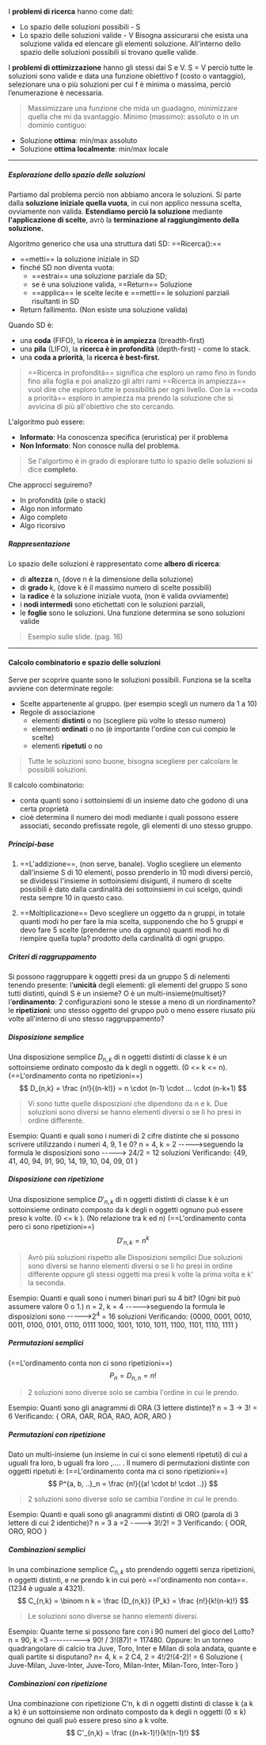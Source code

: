 I **problemi di ricerca** hanno come dati:
- Lo spazio delle soluzioni possibili - S
- Lo spazio delle soluzioni valide - V
Bisogna assicurarsi che esista una soluzione valida ed elencare gli elementi soluzione.
All'interno dello spazio delle soluzioni possibili si trovano quelle valide.

I **problemi di ottimizzazione** hanno gli stessi dai S e V.
S = V perciò tutte le soluzioni sono valide e data una funzione obiettivo f (costo o vantaggio), selezionare una o più soluzioni per cui f è minima o massima, perciò l’enumerazione è necessaria.

>Massimizzare una funzione che mida un guadagno, minimizzare quella che mi da svantaggio.
>Minimo (massimo): assoluto o in un dominio contiguo: 
- Soluzione **ottima**: min/max assoluto 
- Soluzione **ottima localmente**: min/max locale
---
##### Esplorazione dello spazio delle soluzioni
Partiamo dal problema perciò non abbiamo ancora le soluzioni.
Si parte dalla **soluzione iniziale quella vuota**, in cui non applico nessuna scelta, ovviamente non valida. **Estendiamo perciò la soluzione** mediante **l'applicazione di scelte**, avrò la **terminazione al raggiungimento della soluzione.**

Algoritmo generico che usa una struttura dati SD: 
==Ricerca():== 
- ==metti== la soluzione iniziale in SD 
- finché SD non diventa vuota: 
	- ==estrai== una soluzione parziale da SD; 
	- se è una soluzione valida, ==Return== Soluzione 
	- ==applica== le scelte lecite e ==metti== le soluzioni parziali risultanti in SD 
- Return fallimento. (Non esiste una soluzione valida)

Quando SD è: 
- una **coda** (FIFO), la **ricerca è in ampiezza** (breadth-first) 
- una **pila** (LIFO), la **ricerca è in profondità** (depth-first) - come lo stack.
- una **coda a priorità**, la **ricerca è best-first.**

>==Ricerca in profondità== significa che esploro un ramo fino in fondo fino alla foglia e poi analizzo gli altri rami
>==Ricerca in ampiezza== vuol dire che esploro tutte le possibilità per ogni livello.
>Con la ==coda a priorità== esploro in ampiezza ma prendo la soluzione che si avvicina di più all'obiettivo che sto cercando.

L'algoritmo può essere:
- **Informato**: Ha conoscenza specifica (eruristica) per il problema
- **Non Informato**: Non conosce nulla del problema.

>Se l'algortimo è in grado di esplorare tutto lo spazio delle soluzioni si dice **completo**.

Che approcci seguiremo?
- In profondità (pile o stack)
- Algo non informato
- Algo completo
- Algo ricorsivo

##### Rappresentazione
Lo spazio delle soluzioni è rappresentato come **albero di ricerca**: 
- di **altezza** n, (dove n è la dimensione della soluzione) 
- di **grado** k, (dove k è il massimo numero di scelte possibili) 
- la **radice** è la soluzione iniziale vuota, (non è valida ovviamente)
- i **nodi intermedi** sono etichettati con le soluzioni parziali,
- le **foglie** sono le soluzioni. Una funzione determina se sono soluzioni valide
>Esempio sulle slide. (pag. 16)
---
#### Calcolo combinatorio e spazio delle soluzioni
Serve per scoprire quante sono le soluzioni possibili.
Funziona se la scelta avviene con determinate regole:
- Scelte appartenente al gruppo. (per esempio scegli un numero da 1 a 10)
- Regole di associazione
	- elementi **distinti** o no (scegliere più volte lo stesso numero)
	- elementi **ordinati** o no (è importante l'ordine con cui compio le scelte)
	- elementi **ripetuti** o no 
> Tutte le soluzioni sono buone, bisogna scegliere per calcolare le possibili soluzioni.

Il calcolo combinatorio: 
- conta quanti sono i sottoinsiemi di un insieme dato che godono di una certa proprietà 
- cioè determina il numero dei modi mediante i quali possono essere associati, secondo prefissate regole, gli elementi di uno stesso gruppo.

##### Principi-base
1. ==L'addizione==, (non serve, banale).
Voglio scegliere un elemento dall'insieme S di 10 elementi, posso prenderlo in 10 modi diversi perciò, se dividessi l'insieme in sottoinsiemi disigunti, il numero di scelte possibili è dato dalla cardinalità dei sottoinsiemi in cui scelgo, quindi resta sempre 10 in questo caso.

2. ==Moltiplicazione==
Devo scegliere un oggetto da n gruppi, in totale quanti modi ho per fare la mia scelta, supponendo che ho 5 gruppi e devo fare 5 scelte (prenderne uno da ognuno) quanti modi ho di riempire quella tupla? prodotto della cardinalità di ogni gruppo.

##### Criteri di raggruppamento
Si possono raggruppare k oggetti presi da un gruppo S di nelementi tenendo presente: 
l’**unicità** degli elementi: gli elementi del gruppo S sono tutti distinti, quindi S è un insieme? O è un multi-insieme(multiset)? 
l’**ordinamento**: 2 configurazioni sono le stesse a meno di un riordinamento? 
le **ripetizioni**: uno stesso oggetto del gruppo può o meno essere riusato più volte all'interno di uno stesso raggruppamento?

##### Disposizione semplice
Una disposizione semplice $D_{n,k}$ di n oggetti distinti di classe k è un sottoinsieme ordinato composto da k degli n oggetti. (0 <= k <= n). (==L'ordinamento conta no ripetizioni==)
$$
	D_{n,k} = \frac {n!}{(n-k!)} = n \cdot (n-1) \cdot ... \cdot (n-k+1)
$$
>Vi sono tutte quelle disposizioni che dipendono da n e k.
>Due soluzioni sono diversi se hanno elementi diversi o se li ho presi in ordine differente.

Esempio:
	Quanti e quali sono i numeri di 2 cifre distinte che si possono scrivere utilizzando i numeri 4, 9, 1 e 0?
		n = 4, k = 2    ----->seguendo la formula le disposizioni sono -----> 24/2 = 12 soluzioni 
		Verificando: {49, 41, 40, 94, 91, 90, 14, 19, 10, 04, 09, 01 }

##### Disposizione con ripetizione
Una disposizione semplice $D'_{n,k}$ di n oggetti distinti di classe k è un sottoinsieme ordinato composto da k degli n oggetti ognuno può essere preso k volte. (0 <= k ). (No relazione tra k ed n)
(==L'ordinamento conta pero ci sono ripetizioni==)
$$
	D'_{n,k} = n^k
$$
>Avrò più soluzioni rispetto alle Disposizioni semplici
>Due soluzioni sono diversi se hanno elementi diversi o se li ho presi in ordine differente oppure gli stessi oggetti ma presi k volte la prima volta e k' la seconda.

Esempio:
	Quanti e quali sono i numeri binari puri su 4 bit? (Ogni bit può assumere valore 0 o 1.)
		n = 2, k = 4    ----->seguendo la formula le disposizioni sono ----->$2^4$ = 16 soluzioni 
		Verificando: {0000, 0001, 0010, 0011, 0100, 0101, 0110, 0111 1000, 1001, 1010, 1011, 1100, 1101, 1110, 1111 }
##### Permutazioni semplici
(==L'ordinamento conta non ci sono ripetizioni==)
$$
	P_n = D_{n,n} = n!
$$
>2 soluzioni sono diverse solo se cambia l'ordine in cui le prendo.

Esempio:
	Quanti sono gli anagrammi di ORA (3 lettere distinte)?
	n = 3 -> 3! = 6
	Verificando: { ORA, OAR, ROA, RAO, AOR, ARO }
##### Permutazioni con ripetizione
Dato un multi-insieme (un insieme in cui ci sono elementi ripetuti) di cui a uguali fra loro, b uguali fra loro ,.... . Il numero di permutazioni distinte con oggetti ripetuti è:
(==L'ordinamento conta ma ci sono ripetizioni==)
$$
	P^{a, b, ..}_n = \frac {n!}{(a! \cdot b! \cdot ..)}
$$
>2 soluzioni sono diverse solo se cambia l'ordine in cui le prendo.

Esempio:
	Quanti e quali sono gli anagrammi distinti di ORO (parola di 3 lettere di cui 2 identiche)?
	n = 3 a =2 ----> 3!/2! = 3
	Verificando: { OOR, ORO, ROO }
##### Combinazioni semplici
In una combinazione semplice $C_{n,k}$ sto prendendo oggetti senza ripetizioni, n oggetti distinti, e ne prendo k in cui però ==l'ordinamento non conta==. (1234 è uguale a 4321).
$$
 C_{n,k} = \binom n k = \frac {D_{n,k}} {P_k} = \frac {n!}{k!(n-k)!}
$$
>Le soluzioni sono diverse se hanno elementi diversi.

Esempio:
	Quante terne si possono fare con i 90 numeri del gioco del Lotto?
	n = 90, k =3 ----------> 90! / 3!(87)! = 117480.
	Oppure:
	In un torneo quadrangolare di calcio tra Juve, Toro, Inter e Milan di sola andata, quante e quali partite si disputano? 
	n= 4, k = 2 C4, 2 = 4!/2!(4-2)! = 6 
	Soluzione { Juve-Milan, Juve-Inter, Juve-Toro, Milan-Inter, Milan-Toro, Inter-Toro }
##### Combinazioni con ripetizione
Una combinazione con ripetizione C’n, k di n oggetti distinti di classe k (a k a k) è un sottoinsieme non ordinato composto da k degli n oggetti (0 ≤ k) ognuno dei quali può essere preso sino a k volte.
$$
 C'_{n,k} = \frac {(n+k-1)!}{k!(n-1)!}
$$